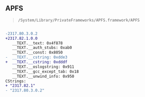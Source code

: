 ## APFS

> `/System/Library/PrivateFrameworks/APFS.framework/APFS`

```diff

-2317.80.3.0.2
+2317.82.1.0.0
   __TEXT.__text: 0x4f878
   __TEXT.__auth_stubs: 0xab0
   __TEXT.__const: 0x8050
-  __TEXT.__cstring: 0xdde3
+  __TEXT.__cstring: 0xdddf
   __TEXT.__oslogstring: 0x911
   __TEXT.__gcc_except_tab: 0x18
   __TEXT.__unwind_info: 0x950
CStrings:
+ "2317.82.1"
- "2317.80.3.0.2"

```
